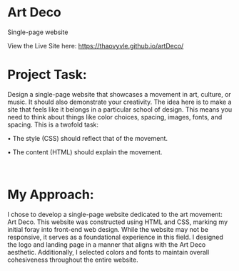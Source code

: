 # Art Deco 
Single-page website 

View the Live Site here: https://thaovyvle.github.io/artDeco/

# Project Task:

Design a single-page website that showcases a movement in art, culture, or music. It should also demonstrate your creativity. The idea here is to make a site that feels like it belongs in a particular school of design. This means you need to think about things like color choices, spacing, images, fonts, and spacing. This is a twofold task:

• The style (CSS) should reflect that of the movement.

• The content (HTML) should explain the movement.

​

# My Approach:

I chose to develop a single-page website dedicated to the art movement: Art Deco. This website was constructed using HTML and CSS, marking my initial foray into front-end web design. While the website may not be responsive, it serves as a foundational experience in this field. I designed the logo and landing page in a manner that aligns with the Art Deco aesthetic. Additionally, I selected colors and fonts to maintain overall cohesiveness throughout the entire website.
